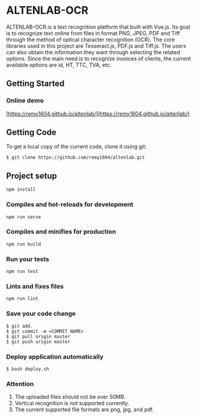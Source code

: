 # ALTENLAB-OCR
ALTENLAB-OCR is a text recognition platform that built with Vue.js. Its goal is to recognize text online from files in
format PNG, JPEG, PDF and Tiff through the method of optical character recognition (OCR). The core libraries used in this
project are Tesseract.js, PDF.js and Tiff.js.
The users can also obtain the information they want through selecting the related options. Since the main need is
to recognize invoices of clients, the current available options are id, HT, TTC, TVA, etc.

## Getting Started
### Online demo
[https://remy1604.github.io/altenlab/](https://remy1604.github.io/altenlab/)


## Getting Code
To get a local copy of the current code, clone it using git:
```
$ git clone https://github.com/remy1604/altenlab.git
```

## Project setup
```
npm install
```

### Compiles and hot-reloads for development
```
npm run serve
```

### Compiles and minifies for production
```
npm run build
```

### Run your tests
```
npm run test
```

### Lints and fixes files
```
npm run lint
```

### Save your code change
```
$ git add.
$ git commit -m <COMMIT NAME>
$ git pull origin master
$ git push origin master
```

### Deploy application automatically
```
$ bash deploy.sh
```

### Attention
1. The uploaded files should not be over 50MB.
2. Vertical recognition is not supported currently.
3. The current supported file formats are png, jpg, and pdf.
